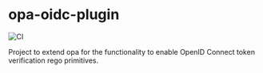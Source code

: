 # opa-oidc-plugin

![CI](https://github.com/jonmclachlanatpurestorage/opa-oidc-plugin/workflows/CI/badge.svg?branch=master)

Project to extend opa for the functionality to enable OpenID Connect token verification rego primitives.
